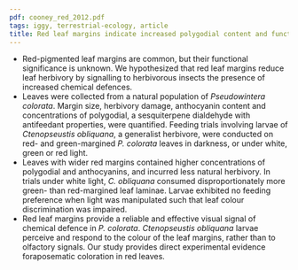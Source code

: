 ```yaml
---
pdf: cooney_red_2012.pdf
tags: iggy, terrestrial-ecology, article
title: Red leaf margins indicate increased polygodial content and function as visual signals to reduce herbivory in <i>Pseudowintera colorata</i>
---
```

* Red-pigmented leaf margins are common, but their functional significance is unknown. We
  hypothesized that red leaf margins reduce leaf herbivory by signalling to herbivorous insects
  the presence of increased chemical defences.
* Leaves were collected from a natural population of *Pseudowintera colorata*. Margin size,
  herbivory damage, anthocyanin content and concentrations of polygodial, a sesquiterpene
  dialdehyde with antifeedant properties, were quantified. Feeding trials involving larvae of
  *Ctenopseustis obliquana*, a generalist herbivore, were conducted on red- and green-margined
  *P. colorata* leaves in darkness, or under white, green or red light.
* Leaves with wider red margins contained higher concentrations of polygodial and anthocyanins,
  and incurred less natural herbivory. In trials under white light, *C. obliquana* consumed
  disproportionately more green- than red-margined leaf laminae. Larvae exhibited no feeding
  preference when light was manipulated such that leaf colour discrimination was impaired.
* Red leaf margins provide a reliable and effective visual signal of chemical defence in
  *P. colorata*. *Ctenopseustis obliquana* larvae perceive and respond to the colour of the leaf margins, rather than to olfactory signals. Our study provides direct experimental evidence foraposematic coloration in red leaves.

<!--title: -->

